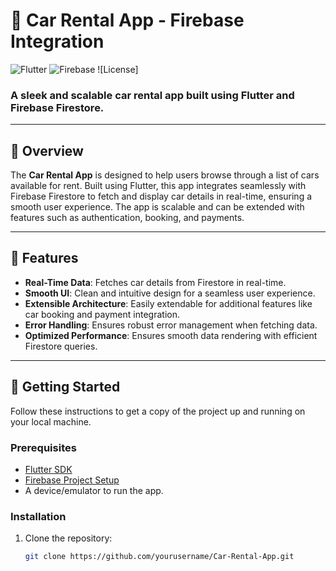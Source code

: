 # 🚗 **Car Rental App - Firebase Integration**

![Flutter](https://img.shields.io/badge/Flutter-3.0-blue?style=for-the-badge&logo=flutter) ![Firebase](https://img.shields.io/badge/Firebase-Firestore-orange?style=for-the-badge&logo=firebase) ![License]

### **A sleek and scalable car rental app built using Flutter and Firebase Firestore.**

---

## 📱 **Overview**

The **Car Rental App** is designed to help users browse through a list of cars available for rent. Built using Flutter, this app integrates seamlessly with Firebase Firestore to fetch and display car details in real-time, ensuring a smooth user experience. The app is scalable and can be extended with features such as authentication, booking, and payments.

---

## 🔑 **Features**

- **Real-Time Data**: Fetches car details from Firestore in real-time.
- **Smooth UI**: Clean and intuitive design for a seamless user experience.
- **Extensible Architecture**: Easily extendable for additional features like car booking and payment integration.
- **Error Handling**: Ensures robust error management when fetching data.
- **Optimized Performance**: Ensures smooth data rendering with efficient Firestore queries.

---

## 🚀 **Getting Started**

Follow these instructions to get a copy of the project up and running on your local machine.

### **Prerequisites**

- [Flutter SDK](https://flutter.dev/docs/get-started/install)
- [Firebase Project Setup](https://firebase.google.com/docs/flutter/setup)
- A device/emulator to run the app.

### **Installation**

1. Clone the repository:
   ```bash
   git clone https://github.com/yourusername/Car-Rental-App.git
